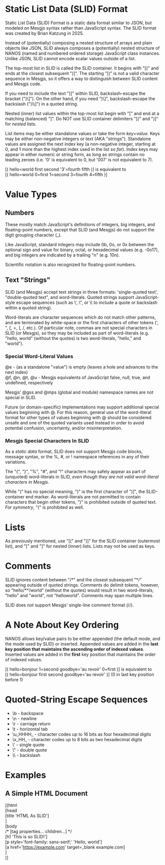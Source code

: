 # Static List Data (SLID) Format

Static List Data (SLID) Format is a static data format similar to JSON, but
modeled on Mesgjs syntax rather than JavaScript syntax. The SLID format was
created by Brian Katzung in 2025\.

Instead of (potentially) composing a nested structure of arrays and plain
objects like JSON, SLID always composes a (potentially) nested structure of
NANOS (named and numbered ordered storage) JavaScript class instances. Unlike
JSON, SLID cannot encode scalar values outside of a list.

The top-most list in SLID is called the SLID container. It begins with "\[(" and
ends at the closest subsequent ")\]". The starting "\[(" is not a valid
character sequence in Mesgjs, so it offers a way to distinguish between SLID
content and Mesgjs code.

If you need to include the text ")\]" within SLID, backslash-escape the bracket
(")\\\]"). On the other hand, if you need ")\\\]", backslash-escape the
backslash (")\\\\\]") in a quoted string.

Nested (inner) list values within the top-most list begin with "\[" and end at a
matching (balanced) "\]". Do NOT use SLID container delimiters "\[(" and ")\]"
for _nested_ lists.

List items may be either standalone values or take the form _key_\=_value_. Keys
may be either non-negative integers or text (AKA "strings"). Standalone values
are assigned the next index key (a non-negative integer, starting at 0, and 1
more than the highest index used in the list _so far_). Index keys may appear in
either numeric or string form, as long as strings contain no leading zeroes
(i.e. '0' is equivalent to 0, but '007' is not equivalent to 7).

\[( hello=world first second '3'=fourth fifth )\] is equivalent to\
\[( hello=world 0=first 1=second 3=fourth 4=fifth )\]

# Value Types

## Numbers

These mostly match JavaScript's definitions of integers, big integers, and
floating-point numbers, except that SLID (and Mesgjs) do not support the digit
grouping character (\_).

Like JavaScript, standard integers may include 0b, 0o, or 0x between the
optional sign and value for binary, octal, or hexadecimal values (e.g. \-0o17),
and big integers are indicated by a trailing "n" (e.g. 10n).

Scientific notation is also recognized for floating-point numbers.

## Text "Strings"

SLID (and Mesgjs) accept text strings in three formats: 'single-quoted text',
"double-quoted text", and word-literals. Quoted strings support JavaScript-style
escape sequences (such as \\', \\", or \\\\ to include a quote or backslash
within a quoted string).

Word-literals are character sequences which do not match other patterns, and are
terminated by white-space or the first characters of other tokens (', ", \[, \=,
\], /, etc.). Of particular note, commas are not special characters in SLID (or
Mesgjs), so they may be included as part of word-literals (e.g. "hello, world"
(without the quotes) is two word-literals, "hello," and "world").

### Special Word-Literal Values

@e \- (as a standalone "value") is empty (leaves a hole and advances to the next
index)\
@f, @n, @t, @u \- Mesgjs equivalents of JavaScript false, null, true, and
undefined, respectively

Mesgjs' @gss and @mps (global and module) namespace names are not special in
SLID.

Future (or domain-specific) implementations may support additional special
values beginning with @. For this reason, general use of the word-literal format
for other types of values beginning with @ should be considered unsafe and one
of the quoted variants used instead in order to avoid potential confusion,
uncertainty, and/or misinterpretation.

### Mesgjs Special Characters In SLID

As a _static data_ format, SLID does not support Mesgjs code blocks, message
syntax, or the %, \#, or \! namespace references in any of their variations.

The "{", "}", "%", "\#", and "\!" characters may safely appear as part of
(unquoted) word-literals in SLID, _even though they are not valid word-literal
characters in Mesgjs._

While "(" has no special meaning, ")" is the first character of ")\]", the
SLID-container end marker. As word-literals are not permitted to contain
characters that begin other tokens, ")" is prohibited outside of quoted text.
_For symmetry_, "(" is prohibited as well.

# Lists

As previously mentioned, use "\[(" and ")\]" for the SLID container (outermost
list), and "\[" and "\]" for nested (inner) lists. Lists may not be used as
keys.

# Comments

SLID ignores content between "/\*" and the closest subsequent "\*/" appearing
outside of quoted strings. Comments do delimit tokens, however, so
"hello/\*\*/world" (without the quotes) would result in two word-literals,
"hello" and "world", not "helloworld". Comments may span multiple lines.

SLID does _not_ support Mesgjs' single-line comment format (//).

# A Note About Key Ordering

NANOS allows key/value pairs to be either appended (the default mode, and the
mode used by SLID) or inserted. Appended values are added in the **last key
position that maintains the ascending order of indexed values**. Inserted values
are added in the **first** key position that maintains the order of indexed
values.

\[( hello=bonjour 1=second goodbye='au revoir' 0=first )\] is equivalent to\
\[( hello=bonjour first second goodbye='au revoir' )\] (0 in last key position
before 1\)

# Quoted-String Escape Sequences

- \\b \- backspace
- \\n \- newline
- \\r \- carriage return
- \\t \- horizontal tab
- \\u_HHHH_ \- character codes up to 16 bits as four hexadecimal digits
- \\x_HH_ \- character codes up to 8 bits as two hexadecimal digits
- \\' \- single quote
- \\" \- double quote
- \\\\ \- backslash

# Examples

## A Simple HTML Document

\[(html\
\[head\
\[title 'HTML As SLID'\]\
\]\
\[body\
/\* \[tag properties... children...\] \*/\
\[h1 'This is so SLID\!'\]\
\[p style='font-family: sans-serif;' 'Hello, world'\]\
\[a href='https://example.com' target=\_blank example.com\]\
\]\
)\]

